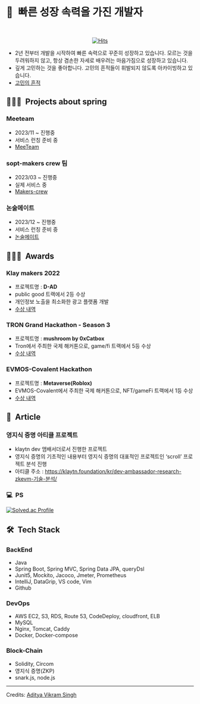 <h1>🚀&nbsp; 빠른 성장 속력을 가진 개발자</h1>

<div align="center">
    <br>
  
[![Hits](https://hits.seeyoufarm.com/api/count/incr/badge.svg?url=https%3A%2F%2Fgithub.com%2Fmikekks&count_bg=%236F8AE3&title_bg=%23E98A8A&icon=&icon_color=%23E7E7E7&title=hits&edge_flat=false)](https://hits.seeyoufarm.com)
 
</div>

* 2년 전부터 개발을 시작하여 빠른 속력으로 꾸준히 성장하고 있습니다. 모르는 것을 두려워하지 않고, 항상 겸손한 자세로 배우려는 마음가짐으로 성장하고 있습니다.
* 깊게 고민하는 것을 좋아합니다. 고민의 흔적들이 휘발되지 않도록 아카이빙하고 있습니다.
* [고민의 흔적](https://github.com/mikekks/traces-of-thought)

## 👨🏻‍💻 &nbsp;Projects about spring
### Meeteam
* 2023/11 ~ 진행중
* 서비스 런칭 준비 중
* [MeeTeam](https://github.com/MeeTeamNumdle/MeeTeam_BackEnd)

### sopt-makers crew 팀
* 2023/03 ~ 진행중
* 실제 서비스 중
* [Makers-crew](https://github.com/sopt-makers/sopt-crew-backend)

### 논술메이트
* 2023/12 ~ 진행중
* 서비스 런칭 준비 중
* [논술메이트](https://github.com/nonsoolmate-official/nonsoolmate-server)

## 👨🏻‍💻 &nbsp;Awards

### Klay makers 2022
* 프로젝트명 : **D-AD**
* public good 트랙에서 2등 수상
* 개인정보 노출을 최소화한 광고 플랫폼 개발
* [수상 내역](https://medium.com/klaytn-kr/글로벌-해커톤-klaymakers22-수상자-공개-83a709903d68)

### TRON Grand Hackathon - Season 3
* 프로젝트명 : **mushroom by 0xCatbox**
* Tron에서 주최한 국제 해커톤으로, game/fi 트랙에서 5등 수상
* [수상 내역](https://cointelegraph.com/press-releases/tron-grand-hackathon-2022-season-3-winners-announced)

### EVMOS-Covalent Hackathon 
* 프로젝트명 : **Metaverse(Roblox)**
* EVMOS-Covalent에서 주최한 국제 해커톤으로, NFT/gameFi 트랙에서 1등 수상
* [수상 내역](https://medium.com/encode-club/evmos-covalent-onemillionwallets-hackathon-prizewinners-and-summary-22fca2302c37)

## 📝 &nbsp;Article

### 영지식 증명 아티클 프로젝트
* klaytn dev 앰배서더로서 진행한 프로젝트
* 영지식 증명의 기초적인 내용부터 영지식 증명의 대표적인 프로젝트인 ‘scroll’ 프로젝트 분석 진행
* 아티클 주소 : https://klaytn.foundation/kr/dev-ambassador-research-zkevm-기술-분석/

### 💻 &nbsp;PS
[![Solved.ac Profile](http://mazassumnida.wtf/api/v2/generate_badge?boj=mikekks)](https://solved.ac/mikekks/)

## 🛠 &nbsp;Tech Stack
### BackEnd
* Java
* Spring Boot, Spring MVC, Spring Data JPA, queryDsl
* Junit5, Mockito, Jacoco, Jmeter, Prometheus
* IntelliJ, DataGrip, VS code, Vim
* Github

### DevOps
* AWS EC2, S3, RDS, Route 53, CodeDeploy, cloudfront, ELB
* MySQL
* Nginx, Tomcat, Caddy
* Docker, Docker-compose

### Block-Chain
* Solidity, Circom
* 영지식 증명(ZKP)
* snark.js, node.js





-----
Credits: [Aditya Vikram Singh](https://github.com/AVS1508)

